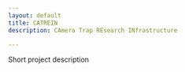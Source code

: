 ```yaml
---
layout: default
title: CATREIN
description: CAmera Trap REsearch INfrastructure

---
```


Short project description
